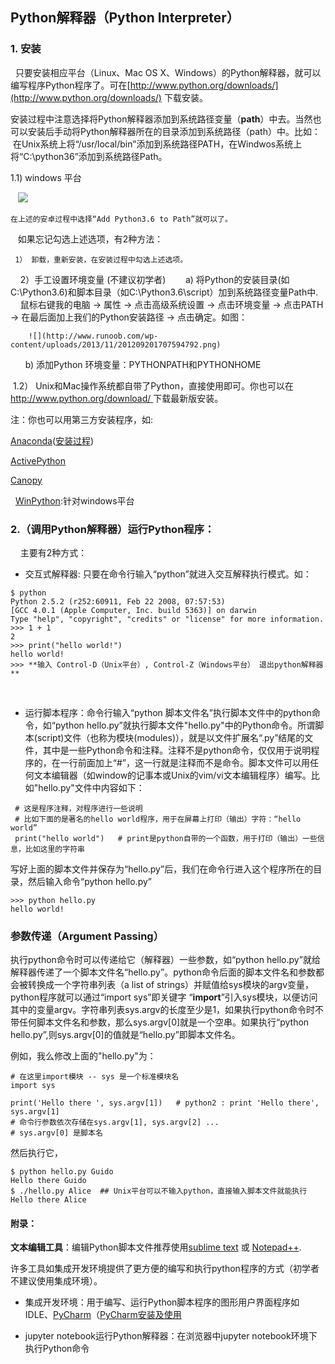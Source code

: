 ## Python解释器（Python Interpreter）

### 1. 安装

   只要安装相应平台（Linux、Mac OS X、Windows）的Python解释器，就可以编写程序Python程序了。可在[http://www.python.org/downloads/](http://www.python.org/downloads/) 下载安装。
   
   安装过程中注意选择将Python解释器添加到系统路径变量（**path**）中去。当然也可以安装后手动将Python解释器所在的目录添加到系统路径（path）中。比如：
  在Unix系统上将“/usr/local/bin”添加到系统路径PATH，在Windwos系统上将“C:\python36”添加到系统路径Path。
  
  1.1) windows 平台
  
    ![](https://docs.python.org/3/_images/win_installer.png)
    
    在上述的安卓过程中选择“Add Python3.6 to Path”就可以了。
    
    如果忘记勾选上述选项，有2种方法：
    
     1） 卸载，重新安装，在安装过程中勾选上述选项。 
     
     2）手工设置环境变量 (不建议初学者)
        a) 将Python的安装目录(如C:\Python3.6)和脚本目录（如C:\Python3.6\script）加到系统路径变量Path中.
        鼠标右键我的电脑  -> 属性 -> 点击高级系统设置 -> 点击环境变量 -> 点击PATH -> 在最后面加上我们的Python安装路径 -> 点击确定。如图：
        
        ![](http://www.runoob.com/wp-content/uploads/2013/11/201209201707594792.png)
        b) 添加Python 环境变量：PYTHONPATH和PYTHONHOME
        
  1.2） Unix和Mac操作系统都自带了Python，直接使用即可。你也可以在[http://www.python.org/download/ ](http://www.python.org/download/ )下载最新版安装。

注：你也可以用第三方安装程序，如:
  
   [Anaconda](https://www.anaconda.com/download/)([安装过程](https://zhuanlan.zhihu.com/p/25198543))
   
   [ActivePython](https://www.activestate.com/activepython)
   
   [Canopy](https://www.enthought.com/product/canopy)
   
   [WinPython](https://winpython.github.io/):针对windows平台

### 2.（调用Python解释器）运行Python程序：  
     
主要有2种方式：

* 交互式解释器: 只要在命令行输入“python”就进入交互解释执行模式。如：
```
$ python
Python 2.5.2 (r252:60911, Feb 22 2008, 07:57:53) 
[GCC 4.0.1 (Apple Computer, Inc. build 5363)] on darwin
Type "help", "copyright", "credits" or "license" for more information.
>>> 1 + 1
2
>>> print("hello world!")
hello world!
>>> **输入 Control-D（Unix平台）, Control-Z（Windows平台） 退出python解释器**
```
    
* 运行脚本程序：命令行输入“python 脚本文件名”执行脚本文件中的python命令，如“python hello.py”就执行脚本文件"hello.py"中的Python命令。所谓脚本(script)文件（也称为模块(modules)），就是以文件扩展名“.py”结尾的文件，其中是一些Python命令和注释。注释不是python命令，仅仅用于说明程序的，在一行前面加上“#”，这一行就是注释而不是命令。脚本文件可以用任何文本编辑器（如window的记事本或Unix的vim/vi文本编辑程序）编写。比如"hello.py"文件中内容如下：
```
 # 这是程序注释，对程序进行一些说明
 # 比如下面的是著名的hello world程序，用于在屏幕上打印（输出）字符：“hello world”
 print("hello world")   # print是python自带的一个函数，用于打印（输出）一些信息，比如这里的字符串
```
写好上面的脚本文件并保存为“hello.py”后，我们在命令行进入这个程序所在的目录，然后输入命令“python hello.py”
```
>>> python hello.py
hello world!
```

### 参数传递（Argument Passing）

执行python命令时可以传递给它（解释器）一些参数，如“python hello.py”就给解释器传递了一个脚本文件名“hello.py”。python命令后面的脚本文件名和参数都会被转换成一个字符串列表（a list of strings）并赋值给sys模块的argv变量，python程序就可以通过“import sys”即关键字 “**import**”引入sys模块，以便访问其中的变量argv。字符串列表sys.argv的长度至少是1，如果执行python命令时不带任何脚本文件名和参数，那么sys.argv[0]就是一个空串。如果执行“python hello.py”,则sys.argv[0]的值就是“hello.py”即脚本文件名。


例如，我么修改上面的"hello.py"为：
```
# 在这里import模块 -- sys 是一个标准模块名
import sys

print('Hello there ', sys.argv[1])   # python2 : print 'Hello there', sys.argv[1]
# 命令行参数依次存储在sys.argv[1], sys.argv[2] ...
# sys.argv[0] 是脚本名
```

然后执行它，
```
$ python hello.py Guido
Hello there Guido
$ ./hello.py Alice  ## Unix平台可以不输入python，直接输入脚本文件就能执行
Hello there Alice
```

#### 附录：

**文本编辑工具**：编辑Python脚本文件推荐使用[sublime text](https://www.sublimetext.com/) 或 [Notepad++](https://notepad-plus-plus.org/).

许多工具如集成开发环境提供了更方便的编写和执行python程序的方式（初学者不建议使用集成环境）。
    
* 集成开发环境：用于编写、运行Python脚本程序的图形用户界面程序如IDLE、[PyCharm](https://www.jetbrains.com/pycharm/)（[PyCharm安装及使用](http://www.jianshu.com/p/042324342bf4)  
    
* jupyter notebook运行Python解释器：在浏览器中jupyter notebook环境下执行Python命令
